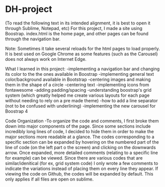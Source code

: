 # DH-project

(To read the following text in its intended alignment, it is best to open it through Sublime, Notepad, etc)
For this project, I made a site using Boostrap. index.html is the home page, and other pages can be found through the navigation bar. 

Note:
Sometimes it take several reloads for the html pages to load properly. It is best used on Google Chrome as some features (such as the Carousel) does not always work on Internet Edge.

What I learned in this project:
-implementing a navigation bar and changing its color to the  the ones available in Boostrap
-implementing general text color/background available in Bootstrap
-centering images and making them in the shape of a circle
-centering text
-implementing icons from fontawesome
-adding padding/spacing
-understanding boostrap's grid system (which greatly helped me create various layouts for each page without needing to rely on a pre made theme)
-how to add a line separator (not to be confused with underlining) 
-implementing the new carousel for Boostrap 4

Code Organization
-To organize the code and comments, I first broke them down into major components of the page. Since some sections include incredibly long lines of code, I decided to hide them in order to make the major sections more readable at a glance. The codes corresponding to a specific section can be expanded by hovering on the numbered part of the line of code (on the left part o the screen) and clicking on the downwards arrow. Once expanded, more detailed comments (relating to a specific line for example) can be viewed. Since there are various codes that are similar/idenitical (for ex, grid system code) I only wrote a few comments to indicate the variations instead  of placing them on every line they appear. If viewing the code on Github, the codes will be expanded by default. This only applies if all files are open on sublime. 
